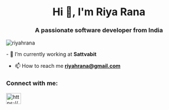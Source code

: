 <h1 align="center">Hi 👋, I'm Riya Rana</h1>
<h3 align="center">A passionate software developer from India</h3>
<p align="left"> <img src="https://komarev.com/ghpvc/?username=riyahrana&label=Profile%20views&color=0e75b6&style=flat" alt="riyahrana" /> </p>
- 🔭 I’m currently working at <b>Sattvabit</b>

- 📫 How to reach me **riyahrana@gmail.com**

<h3 align="left">Connect with me:</h3>
<p align="left">
<a href="https://linkedin.com/in/https://www.linkedin.com/in/riyahrana" target="blank"><img align="center" src="https://raw.githubusercontent.com/rahuldkjain/github-profile-readme-generator/master/src/images/icons/Social/linked-in-alt.svg" alt="https://www.linkedin.com/in/riyahrana" height="30" width="40" /></a>
</p>
